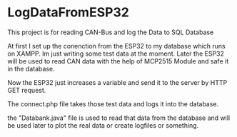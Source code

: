 # LogDataFromESP32
This project is for reading CAN-Bus and log the Data to SQL Database

At first I set up the conenction from the ESP32 to my database which runs on XAMPP. Im just writing some test data at the moment. Later the ESP32 will be used to read CAN data with the help of MCP2515 Module and safe it in the database.

Now the ESP32 just increases a variable and send it to the server by HTTP GET request.

The connect.php file takes those test data and logs it into the database.

the "Databank.java" file is used to read that data from the database and will be used later to plot the real data or create logfiles or something.
